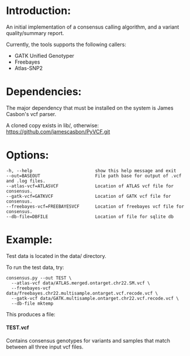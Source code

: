 Introduction:
==============================

An initial implementation of a consensus calling algorithm, and a variant quality/summary report.


Currently, the tools supports the following callers:
  - GATK Unified Genotyper
  - Freebayes
  - Atlas-SNP2




Dependencies:
=============

The major dependency that must be installed on the system is James Casbon's vcf
parser.

A cloned copy exists in lib/, otherwise:
https://github.com/jamescasbon/PyVCF.git



Options:
========
    -h, --help                        show this help message and exit
    --out=BASEOUT                     File path base for output of .vcf and .log files.
    --atlas-vcf=ATLASVCF              Location of ATLAS vcf file for consensus.
    --gatk-vcf=GATKVCF                Location of GATK vcf file for consensus.
    --freebayes-vcf=FREEBAYESVCF      Location of freebayes vcf file for consensus.
    --db-file=DBFILE                  Location of file for sqlite db


Example:
========

Test data is located in the data/ directory.

To run the test data, try:

    consensus.py --out TEST \
      --atlas-vcf data/ATLAS.merged.ontarget.chr22.SM.vcf \
      --freebayes-vcf data/freebayes.chr22.multisample.ontarget.vcf.recode.vcf \
      --gatk-vcf data/GATK.multisample.ontarget.chr22.vcf.recode.vcf \
      --db-file mktemp


This produces a file:
#### TEST.vcf
Contains consensus genotypes for variants and samples that match between all
three input vcf files.

